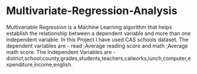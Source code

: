 # Multivariate-Regression-Analysis
Multivariable Regression is a Machine Learning algorithm that helps establish the relationship between a dependent variable and more than one independent variable.
In this Project I have used CAS schools dataset. 
The dependent variables are - read ;Average reading score and math ;Average math score.
The Independent Variables are -  district,school,county,grades,students,teachers,calworks,lunch,computer,expenditure,income,english.
